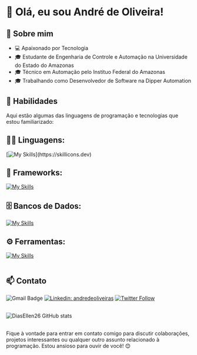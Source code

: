 # 👋 Olá, eu sou André de Oliveira!

## 💼 Sobre mim

- 💻 Apaixonado por Tecnologia
- 🎓 Estudante de Engenharia de Controle e Automação na Universidade do Estado do Amazonas
- 🎓 Técnico em Automação pelo Instituo Federal do Amazonas 
- 🎓 Trabalhando como Desenvolvedor de Software na Dipper Automation

## 🚀 Habilidades

Aqui estão algumas das linguagens de programação e tecnologias que estou familiarizado:

## 👨‍💻 Linguagens: 
[![My Skills](https://skillicons.dev/icons?i=python,c,cpp,)](https://skillicons.dev)

## 🧰 Frameworks: 
[![My Skills](https://skillicons.dev/icons?i=flask)](https://skillicons.dev)

## 🗄️ Bancos de Dados: 
[![My Skills](https://skillicons.dev/icons?i=postgres,mysql,mongo)](https://skillicons.dev)
## ⚙️ Ferramentas:
[![My Skills](https://skillicons.dev/icons?i=git,github,visualstudio,arduino)](https://skillicons.dev)<br><br>

## 📫 Contato

![Gmail Badge](https://img.shields.io/badge/-andreoliveira25000@outlook.com-006bed?style=flat-square&logo=Gmail&logoColor=white&link=mailto:andreoliveira25000@outlook.com)
[![Linkedin: andredeoliveiras](https://img.shields.io/badge/-andredeoliveiras-blue?style=flat-square&logo=Linkedin&logoColor=white&link=https://www.linkedin.com/in/andredeoliveiras/)](https://www.linkedin.com/in/andredeoliveiras/)
[![Twitter Follow](https://img.shields.io/twitter/follow/SeuUsuario?style=social)]({Link}) <br><br>

![DiasEllen26 GitHub stats](https://github-readme-stats.vercel.app/api?username=DiasEllen26&show_icons=true&theme=dark) <br><br>

Fique à vontade para entrar em contato comigo para discutir colaborações, projetos interessantes ou qualquer outro assunto relacionado à programação. Estou ansioso para ouvir de você! 😊
